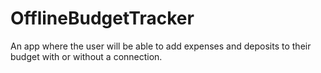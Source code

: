 # OfflineBudgetTracker
 An app where the user will be able to add expenses and deposits to their budget with or without a connection.
